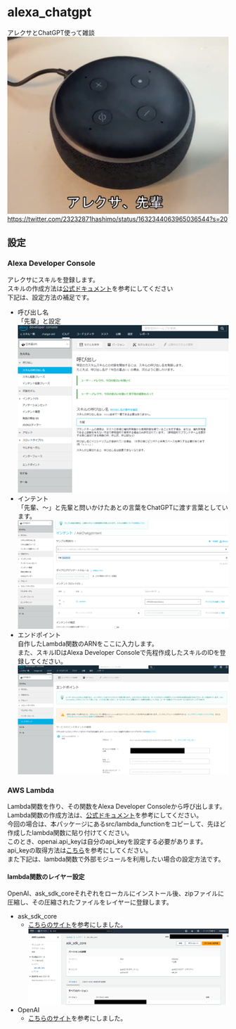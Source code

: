 # alexa_chatgpt
アレクサとChatGPT使って雑談  
![alexa](https://github.com/ShunjiHashimoto/alexa_chatgpt/blob/main/docs/images/alexa.PNG?raw=true)
https://twitter.com/23232871hashimo/status/1632344063965036544?s=20    
## 設定
### Alexa Developer Console
アレクサにスキルを登録します。  
スキルの作成方法は[公式ドキュメント](https://developer.amazon.com/ja-JP/docs/alexa/devconsole/about-the-developer-console.html)を参考にしてください  
下記は、設定方法の補足です。  
- 呼び出し名  
「先輩」と設定  
![invocation](https://github.com/ShunjiHashimoto/alexa_chatgpt/blob/main/docs/images/invocation.PNG?raw=true)
- インテント  
「先輩、〜」と先輩と問いかけたあとの言葉をChatGPTに渡す言葉としています。  
![intent](https://github.com/ShunjiHashimoto/alexa_chatgpt/blob/main/docs/images/intent.PNG?raw=true)
- エンドポイント  
自作したLambda関数のARNをここに入力します。  
また、スキルIDはAlexa Developer Consoleで先程作成したスキルのIDを登録してください。  
![endpoint](https://github.com/ShunjiHashimoto/alexa_chatgpt/blob/main/docs/images/endpoint.png?raw=true)
### AWS Lambda  
Lambda関数を作り、その関数をAlexa Developer Consoleから呼び出します。   
Lambda関数の作成方法は、[公式ドキュメント](https://docs.aws.amazon.com/ja_jp/lambda/latest/dg/getting-started.html)を参考にしてください。  
今回の場合は、本パッケージにあるsrc/lambda_functionをコピーして、先ほど作成したlambda関数に貼り付けてください。  
このとき、openai.api_keyは自分のapi_keyを設定する必要があります。
api_keyの取得方法は[こちら](https://thedeveloperspace.com/how-to-invoke-openai-apis-from-aws-lambda-functions/)を参考にしてください。  
また下記は、lambda関数で外部モジュールを利用したい場合の設定方法です。  

#### lambda関数のレイヤー設定
OpenAI、ask_sdk_coreそれぞれをローカルにインストール後、zipファイルに圧縮し、その圧縮されたファイルをレイヤーに登録します。  
- ask_sdk_core
    - [こちらのサイト](https://qiita.com/toshimin/items/e4d9bc3380db4d171f0e)を参考にしました。  
![layor](https://github.com/ShunjiHashimoto/alexa_chatgpt/blob/main/docs/images/layor.png?raw=true)  
- OpenAI
    - [こちらのサイト](https://thedeveloperspace.com/how-to-invoke-openai-apis-from-aws-lambda-functions/)を参考にしました。  
